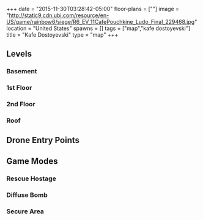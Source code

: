 +++
date = "2015-11-30T03:28:42-05:00"
floor-plans = [""]
image = "http://static9.cdn.ubi.com/resource/en-US/game/rainbow6/siege/R6_EV_11CafePouchkine_Ludo_Final_229468.jpg"
location = "United States"
spawns = []
tags = ["map","kafe dostoyevski"]
title = "Kafe Dostoyevski"
type = "map"
+++


## Levels

### Basement

### 1st Floor

### 2nd Floor

### Roof

## Drone Entry Points

## Game Modes

### Rescue Hostage

### Diffuse Bomb

### Secure Area
